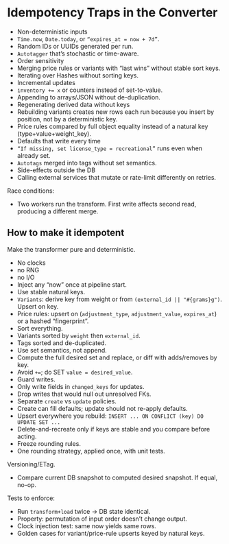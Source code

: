 # Idempotency Traps in the Converter

- Non-deterministic inputs
- `Time.now`, `Date.today`, or `“expires_at = now + 7d”`.
- Random IDs or UUIDs generated per run.
- `Autotagger` that’s stochastic or time-aware.
- Order sensitivity
- Merging price rules or variants with “last wins” without stable sort keys.
- Iterating over Hashes without sorting keys.
- Incremental updates
- `inventory += x` or counters instead of set-to-value.
- Appending to arrays/JSON without de-duplication.
- Regenerating derived data without keys
- Rebuilding variants creates new rows each run because you insert by position, not by a deterministic key.
- Price rules compared by full object equality instead of a natural key (type+value+weight_key).
- Defaults that write every time
- `“If missing, set license_type = recreational”` runs even when already set.
- `Autotags` merged into tags without set semantics.
- Side-effects outside the DB
- Calling external services that mutate or rate-limit differently on retries.

Race conditions:

- Two workers run the transform. First write affects second read, producing a different merge.

## How to make it idempotent

Make the transformer pure and deterministic.

- No clocks
- no RNG
- no I/O
- Inject any “now” once at pipeline start.
- Use stable natural keys.
- `Variants`: derive key from weight or from `(external_id || "#{grams}g")`. Upsert on key.
- Price rules: upsert on (`adjustment_type`, `adjustment_value`, `expires_at`) or a hashed “fingerprint”.
- Sort everything.
- Variants sorted by `weight` then `external_id`.
- Tags sorted and de-duplicated.
- Use set semantics, not append.
- Compute the full desired set and replace, or diff with adds/removes by key.
- Avoid `+=`; do SET `value = desired_value`.
- Guard writes.
- Only write fields in `changed_keys` for updates.
- Drop writes that would null out unresolved FKs.
- Separate `create` vs `update` policies.
- Create can fill defaults; update should not re-apply defaults.
- Upsert everywhere you rebuild: `INSERT ... ON CONFLICT (key) DO UPDATE SET ...`
- Delete-and-recreate only if keys are stable and you compare before acting.
- Freeze rounding rules.
- One rounding strategy, applied once, with unit tests.

Versioning/ETag.

- Compare current DB snapshot to computed desired snapshot. If equal, no-op.

Tests to enforce:

- Run `transform+load` twice → DB state identical.
- Property: permutation of input order doesn’t change output.
- Clock injection test: same now yields same rows.
- Golden cases for variant/price-rule upserts keyed by natural keys.
